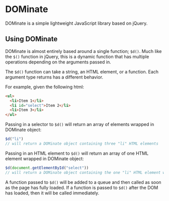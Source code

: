 # DOMinate

DOMinate is a simple lightweight JavaScript library based on jQuery.

## Using DOMinate

DOMinate is almost entirely based around a single function; `$d()`.  Much like the `$()` function in jQuery, this is a dynamic function that has multiple operations depending on the arguments passed in.

The `$d()` function can take a string, an HTML element, or a function.  Each argument type returns has a different behavior.

For example, given the following html:
```html
<ul>
  <li>Item 1</li>
  <li id="select">Item 2</li>
  <li>Item 3</li>
</ul>
```
Passing in a selector to `$d()` will return an array of elements wrapped in DOMinate object:

```javascript
$d("li")
// will return a DOMinate object containing three "li" HTML elements
```
Passing in an HTML element to `$d()` will return an array of one HTML element wrapped in DOMinate object:

```javascript
$d(document.getElementById("select")) 
// will return a DOMinate object containing the one "li" HTML element which has the id of "select"
```

A function passed to `$d()` will be added to a queue and then called as soon as the page has fully loaded.  If a function is passed to `$d()` after the DOM has loaded, then it will be called immediately.
